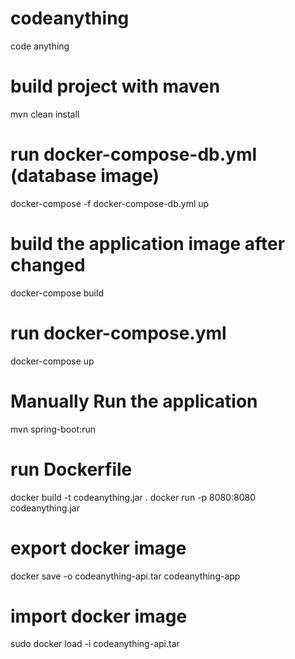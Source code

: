 # codeanything
code anything

# build project with maven
mvn clean install

# run docker-compose-db.yml (database image)
docker-compose -f docker-compose-db.yml up

# build the application image after changed
docker-compose build

# run docker-compose.yml
docker-compose up

# Manually Run the application
mvn spring-boot:run

# run Dockerfile
docker build -t codeanything.jar .
docker run -p 8080:8080 codeanything.jar

# export docker image 
docker save -o codeanything-api.tar codeanything-app

# import docker image 
sudo docker load -i codeanything-api.tar